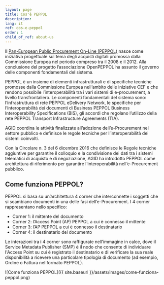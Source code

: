 ```yaml
---
layout: page
title: Cos'è PEPPOL
description: 
lang: it
ref: cos-e-peppol
order: 1
child_of_ref: about-us
---
```


Il [Pan-European Public Procurement On-Line (PEPPOL)](https://peppol.eu/) nasce
come iniziativa progettuale sul tema degli acquisti digitali promossa dalla
Commissione Europea nel periodo compreso tra il 2008 e il 2012. Alla
conclusione del progetto l’associazione OpenPEPPOL ha assunto il governo delle
componenti fondamentali del sistema.

PEPPOL è un insieme di elementi infrastrutturali e di specifiche tecniche 
promosse dalla Commissione Europea nell’ambito delle iniziative CEF e che 
rendono possibile l’interoperabilità tra i vari sistemi di e-procurement, 
a livello transfrontaliero.
Le componenti fondamentali del sistema sono: l’infrastruttura di rete 
PEPPOL eDelivery Network, le specifiche per l’interoperabilità dei 
documenti di Business PEPPOL Business Interoperability Specifications (BIS), 
gli accordi che regolano l’utilizzo della rete PEPPOL Transport Infrastructure 
Agreements (TIA).

AGID coordina le attività finalizzate all’adozione dell’e-Procurement nel
settore pubblico e definisce le regole tecniche per l’interoperabilità dei
sistemi coinvolti.

Con la Circolare n. 3 del 6 dicembre 2016 che definisce le Regole tecniche
aggiuntive per garantire il colloquio e la condivisione dei dati tra i sistemi
telematici di acquisto e di negoziazione, AGID ha introdotto PEPPOL come
architettura di riferimento per garantire l’interoperabilità nell’e-Procurement
pubblico.

## Come funziona PEPPOL?

PEPPOL si basa su un’architettura 4 corner che interconnette i soggetti che si
scambiano documenti in una delle fasi dell’e-Procurement. I 4 corner
rappresentano nello specifico:

- Corner 1: il mittente del documento
- Corner 2: l’Access Point (AP) PEPPOL a cui è connesso il mittente
- Corner 3: l’AP PEPPOL a cui è connesso il destinatario
- Corner 4: il destinatario del documento

Le interazioni tra i 4 corner sono raffigurate nell'immagine in calce, dove il
Service Metadata Publisher (SMP) è il nodo che consente di individuare l'Access
Point su cui è registrato il destinatario e di verificare la sua reale
disponibilità a ricevere una particolare tipologia di documento (ad esempio,
Ordine o Fattura nel formato PEPPOL).

![Come funziona PEPPOL]({{ site.baseurl }}/assets/images/come-funziona-peppol.png)
